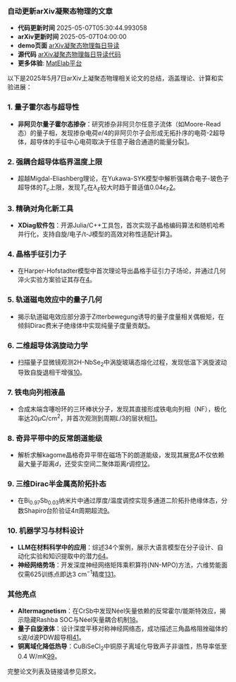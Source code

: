 ### 自动更新arXiv凝聚态物理的文章
  - **代码更新时间** 2025-05-07T05:30:44.993058
  - **arXiv更新时间** 2025-05-07T04:00:00
  - **demo页面** [arXiv凝聚态物理每日导读](https://iopwsy.github.io/arXiv_cond-mat/)
  - **源代码** [arXiv凝聚态物理每日导读代码](https://github.com/iopwsy/arXiv_cond-mat/)
  - **更多体验**: [MatElab平台](https://in.iphy.ac.cn/eln/#/recday)

以下是2025年5月7日arXiv上凝聚态物理相关论文的总结，涵盖理论、计算和实验进展：

### 1. 量子霍尔态与超导性
- **非阿贝尔量子霍尔态掺杂**：研究掺杂非阿贝尔任意子流体（如Moore-Read态）的量子相，发现掺杂电荷$e/4$的非阿贝尔子会形成无拓扑序的电荷-2超导体，超导体的手征中心电荷取决于任意子融合通道的能量分裂[1](https://arxiv.org/abs/2505.02893)。

### 2. 强耦合超导体临界温度上限
- 超越Migdal-Eliashberg理论，在Yukawa-SYK模型中解析强耦合电子-玻色子超导体的$T_c$上限，发现$T_c$在$\lambda_E$较大时趋于普适值$0.04\varepsilon_F$[2](https://arxiv.org/abs/2505.02894)。

### 3. 精确对角化新工具
- **XDiag软件包**：开源Julia/C++工具包，首次实现子晶格编码算法和随机哈希并行化，支持自旋/电子/t-J模型的高效对称性适配计算[3](https://arxiv.org/abs/2505.02901)。

### 4. 晶格手征引力子
- 在Harper-Hofstadter模型中首次理论导出晶格手征引力子场论，并通过几何淬火实验方案验证其存在[4](https://arxiv.org/abs/2505.02905)。

### 5. 轨道磁电效应中的量子几何
- 揭示轨道磁电效应部分源于Zitterbewegung诱导的量子度量相关偶极矩，在倾斜Dirac费米子绝缘体中实现纯量子度量贡献[5](https://arxiv.org/abs/2505.02911)。

### 6. 二维超导体涡旋动力学
- 扫描量子显微镜观测2H-NbSe$_2$中涡旋玻璃态熔化过程，发现低温下涡旋波动导致自旋退相干增强[10](https://arxiv.org/abs/2505.03003)。

### 7. 铁电向列相液晶
- 合成末端含噻吩环的三环棒状分子，发现其直接形成铁电向列相（NF），极化率达20$\mu$C/cm$^2$，并首次观测到周期$L/3$的层状相[11](https://arxiv.org/abs/2505.03009)。

### 8. 奇异平带中的反常朗道能级
- 解析求解kagome晶格奇异平带在磁场下的朗道能级，发现其展宽$\Delta$不仅依赖最大量子距离$d$，还受实空间二聚体距离$r$调控[12](https://arxiv.org/abs/2505.03024)。

### 9. 三维Dirac半金属高阶拓扑态
- 在Bi$_{0.97}$Sb$_{0.03}$纳米片中通过厚度/温度调控实现多通道二阶拓扑绝缘体态，分数Shapiro台阶验证4$\pi$周期超流[9](https://arxiv.org/abs/2505.02995)。

### 10. 机器学习与材料设计
- **LLM在材料科学中的应用**：综述34个案例，展示大语言模型在分子设计、自动化实验和知识提取中的潜力[64](https://arxiv.org/abs/2505.03049)。
- **神经网络势场**：开发深度神经网络矩阵乘积算符(NN-MPO)方法，六维势能面仅需625训练点即达3 cm$^{-1}$精度[131](https://arxiv.org/abs/2410.23858)。

### 其他亮点
- **Altermagnetism**：在CrSb中发现Néel矢量依赖的反常霍尔/能斯特效应，揭示隐藏Rashba SOC与Néel矢量耦合机制[18](https://arxiv.org/abs/2505.03126)。
- **量子自旋液体**：设计深度平移对称神经网络态，成功描述三角晶格阻挫磁体的s波/d波PDW超导相[41](https://arxiv.org/abs/2505.03466)。
- **铜离域化降低热导**：CuBiSeCl$_2$中铜原子离域化导致声子非谐性，热导率低至0.4 W/mK[99](https://arxiv.org/abs/2412.03976)。

完整论文列表及链接请参见原文。